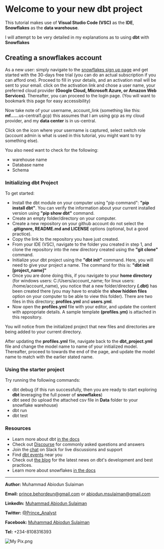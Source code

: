 # Welcome to your new dbt project

This tutorial makes use of **Visual Studio Code (VSC)** as the **IDE**, **Snowflakes** as the **data warehouse**.

I will attempt to be very detailed in my explanations as to using **dbt** with **Snowflakes**

## Creating a snowflakes account

As a new user: simply navigate to the [snowflakes sign up page](https://signup.snowflake.com/?_ga=2.39988834.1303182868.1634285132-1006226680.1634285132) and get started with the 30-days free trial (you can do an actual subscription if you can afford one). Proceed to fill in your details, and an activation mail will be sent to your email. click on the activation link and chose a user name, your preferred cloud provider **(Google Cloud, Microsoft Azure, or Amazon Web Services)**. Thereafter, you can proceed to the login page. (You will want to bookmark this page for easy accessibility)

Now take note of your username, account_link (something like this: **mf.....**.us-central1.gcp) this assumes that I am using gcp as my cloud provider, and my **data center** is in us-central. 

Click on the icon where your username is captured, select switch role (account admin is what is used in this tutorial, you might want to try something else).

You also need want to check for the following:

- warehouse name
- Database name
- Schema

### Initializing dbt Project

To get started:

- Install the dbt module on your computer using "pip command": **"pip install dbt"**. You can verify the information about your current installed version using **"pip show dbt"** command.
- Create an empty folder/directory on your computer.
- Create a new repository on your github account do not select the **.gitignore, README.md and LICENSE** options (optional, but a good practice).
- Copy the link to the repository you have just created.
- From your IDE (VSC), navigate to the folder you created in step 1, and clone the repository into the new directory created using the **"git clone"** command.
- Initialize your dbt project using the **"dbt init"** command. Here, you will need to give your project a name. The command for this is: **"dbt init [project_name]"**
- Once you are done doing this, if you navigate to your **home directory** (for windows users: C:/Users/account_name; for linux users: /home/account_name), you notice that a new folder/directory **(.dbt)** has been created there (you may have to enable the **show hidden files** option on your computer to be able to view this folder). There are two files in this directory; **profiles.yml** and **users.yml**.
- Now open the **profiles.yml** file with your editor, and update the content with appropriate details. A sample template **(profiles.ym)** is attached in this repository.

You will notice from the initialized project that new files and directories are being added to your current directory.

After updating the **profiles.yml** file, navigate back to the **dbt_project.yml** file and change the model name to name of your initialized model. Thereafter, proceed to towards the end of the page, and update the model name to match with the earlier stated name.
  
### Using the starter project

Try running the following commands:

- dbt debug (if this run successfully, then you are ready to start exploring **dbt** leveraging the full power of **snowflakes**)
- dbt seed (to upload the attached csv file in __Data__ folder to your snowflake warehouse)
- dbt run
- dbt test

### Resources

- Learn more about dbt [in the docs](https://docs.getdbt.com/docs/introduction)
- Check out [Discourse](https://discourse.getdbt.com/) for commonly asked questions and answers
- Join the [chat](https://community.getdbt.com/) on Slack for live discussions and support
- Find [dbt events](https://events.getdbt.com) near you
- Check out [the blog](https://blog.getdbt.com/) for the latest news on dbt's development and best practices.
- Learn more about snowflakes [in the docs](https://docs.snowflake.com/)

------------------------------------------------------------------------------------------------------------------------------------------------------------------

__Author:__ Muhammad Abiodun Sulaiman

__Email:__ prince.behordeun@gmail.com or abiodun.msulaiman@gmail.com

__LinkedIn:__ [Muhammad Abiodun Sulaiman](https://www.linkedin.com/in/muhammad-abiodun-sulaiman)

__Twitter:__ [@Prince_Analyst](https://www.twitter.com/Prince_Analyst)

__Facebook:__ [Muhammad Abiodun Sulaiman](https://www.facebook.com/muhammad.herbehordeun)

__Tel:__ +234-8108316393

![My Pix.png](https://user-images.githubusercontent.com/45925374/140731559-e56f334c-8e89-48b8-92f7-fbe66a7447d9.png)
